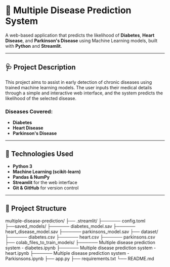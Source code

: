 # 🧠 Multiple Disease Prediction System

A web-based application that predicts the likelihood of **Diabetes**, **Heart Disease**, and **Parkinson's Disease** using Machine Learning models, built with **Python** and **Streamlit**.

---

## 🩺 Project Description

This project aims to assist in early detection of chronic diseases using trained machine learning models. The user inputs their medical details through a simple and interactive web interface, and the system predicts the likelihood of the selected disease.

### Diseases Covered:
- **Diabetes**
- **Heart Disease**
- **Parkinson's Disease**

---

## 🚀 Technologies Used

- **Python 3**
- **Machine Learning (scikit-learn)**
- **Pandas & NumPy**
- **Streamlit** for the web interface
- **Git & GitHub** for version control

---

## 📁 Project Structure
multiple-disease-prediction/
├── .streamlit/
        ├────── config.toml
├──saved_models/
        ├────── diabetes_model.sav
        ├────── heart_disease_model.sav
        ├────── parkinsons_model.sav
├── dataset/
        ├────── diabetes.csv
        ├────── heart.csv
        ├────── parkinsons.csv
├── colab_files_to_train_models/
        ├────── Multiple disease prediction system - diabetes.ipynb
        ├────── Multiple disease prediction system - heart.ipynb
        ├────── Multiple disease prediction system - Parkisnsons.ipynb
├── app.py
├── requirements.txt
└── README.md

